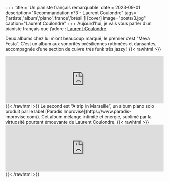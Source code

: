 +++
title = 'Un pianiste français remarquable'
date = 2023-09-01
description="Recommandation n°3 - Laurent Coulondre"
tags=['artiste','album','piano','france','brésil']
[cover]
image="posts/3.jpg"
caption="Laurent Coulondre"
+++
Aujourd’hui, je vais vous parler d’un pianiste français que j’adore : [Laurent Coulondre](https://fr.wikipedia.org/wiki/Laurent_Coulondre).

Deux albums chez lui m’ont beaucoup marqué, le premier c’est “Meva Festa”. C’est un album aux sonorités brésiliennes rythmées et dansantes, accompagnée d’une section de cuivre très funk très jazzy !
{{< rawhtml >}}
<iframe width="100%" height="150" src="https://odesli.co/embed/?url=https%3A%2F%2Falbum.link%2Fn6gsf5zvvjh0h&theme=light" frameborder="0" allowfullscreen sandbox="allow-same-origin allow-scripts allow-presentation allow-popups allow-popups-to-escape-sandbox" allow="clipboard-read; clipboard-write"></iframe>
{{< /rawhtml >}}
Le second est “A trip in Marseille”, un album piano solo produit par le label [Paradis Improvisé](https://www.paradis-improvise.com/). Cet album mélange intimité et énergie, sublimé par la virtuosité pourtant émouvante de Laurent Coulondre.
{{< rawhtml >}}
<iframe width="100%" height="150" src="https://odesli.co/embed/?url=https%3A%2F%2Falbum.link%2Fjhsj8rkhckz6q&theme=light" frameborder="0" allowfullscreen sandbox="allow-same-origin allow-scripts allow-presentation allow-popups allow-popups-to-escape-sandbox" allow="clipboard-read; clipboard-write"></iframe>
{{< /rawhtml >}}